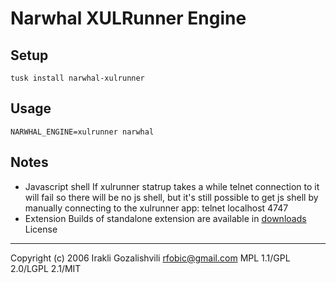 Narwhal XULRunner Engine
========================
Setup
-----
    tusk install narwhal-xulrunner
Usage
-----
    NARWHAL_ENGINE=xulrunner narwhal
Notes
-----
* Javascript shell
If xulrunner statrup takes a while telnet connection to it will fail so there will be no js shell,
but it's still possible to get js shell by manually connecting to the xulrunner app:
    telnet localhost 4747
* Extension
Builds of standalone extension are available in [downloads](http://github.com/Gozala/narwhal-xulrunner/downloads)
License
-------
Copyright (c) 2006 Irakli Gozalishvili <rfobic@gmail.com>
MPL 1.1/GPL 2.0/LGPL 2.1/MIT